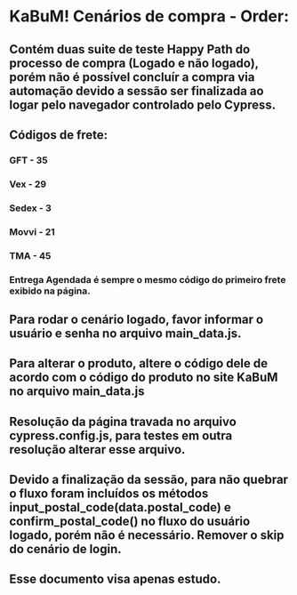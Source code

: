
# KaBuM! Cenários de compra - Order:

## Contém duas suite de teste Happy Path do processo de compra (Logado e não logado), porém não é possível concluír a compra via automação devido a sessão ser finalizada ao logar pelo navegador controlado pelo Cypress.

## Códigos de frete:
### GFT - 35
### Vex - 29
### Sedex - 3
### Movvi - 21
### TMA - 45
### Entrega Agendada é sempre o mesmo código do primeiro frete exibido na página.

## Para rodar o cenário logado, favor informar o usuário e senha no arquivo main_data.js.
## Para alterar o produto, altere o código dele de acordo com o código do produto no site KaBuM no arquivo main_data.js
## Resolução da página travada no arquivo cypress.config.js, para testes em outra resolução alterar esse arquivo.
## Devido a finalização da sessão, para não quebrar o fluxo foram incluídos os métodos  input_postal_code(data.postal_code) e confirm_postal_code() no fluxo do usuário logado, porém não é necessário. Remover o skip do cenário de login.

## Esse documento visa apenas estudo.
